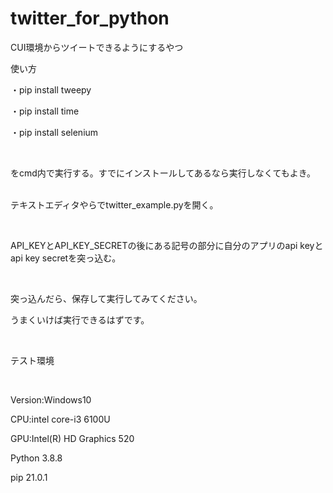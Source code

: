 # twitter_for_python
<p>CUI環境からツイートできるようにするやつ</p>

<p>使い方</p>

<p>・pip install tweepy</p>
<p>・pip install time</p>
<p>・pip install selenium</p>
<br>
<p>をcmd内で実行する。すでにインストールしてあるなら実行しなくてもよき。</p>
<br>
<pp>テキストエディタやらでtwitter_example.pyを開く。</p>
<br>
<p>API_KEYとAPI_KEY_SECRETの後にある記号の部分に自分のアプリのapi keyとapi key secretを突っ込む。</p>
<br>
<p>突っ込んだら、保存して実行してみてください。</p>
<p>うまくいけば実行できるはずです。</p>
<br>
<p>テスト環境</p>
<br>
<p>Version:Windows10</p>
<p>CPU:intel core-i3 6100U</p>
<p>GPU:Intel(R) HD Graphics 520</p>
<p>Python 3.8.8</p>
<p>pip 21.0.1</p>
